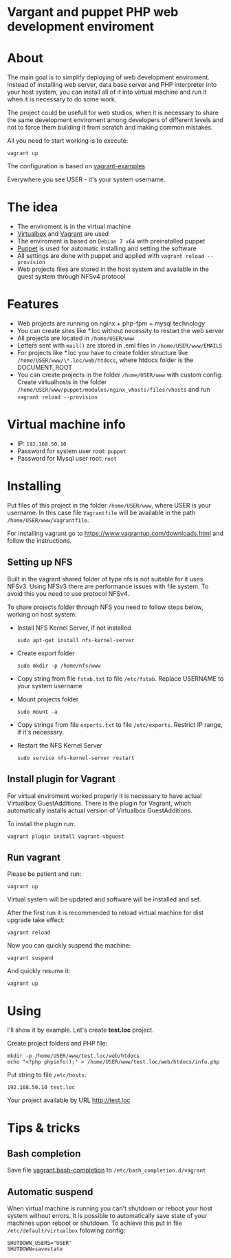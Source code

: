 Vargant and puppet PHP web development enviroment
=================================================

# About

The main goal is to simplify deploying of web development enviroment. Instead of installing web server, data base server and PHP interpreter into your host system, you can install all of it into virtual machine and run it when it is necessary to do some work.

The project could be usefull for web studios, when it is necessary to share the same development enviroment among developers of different levels and not to force them building it from scratch and making common mistakes.

All you need to start working is to execute:

    vagrant up

The configuration is based on [vagrant-examples](https://github.com/patrickdlee/vagrant-examples)

Everywhere you see USER - it's your system username.

# The idea

* The enviroment is in the virtual machine
* [Virtualbox](https://www.virtualbox.org/) and [Vagrant](https://www.vagrantup.com/) are used
* The enviroment is based on `Debian 7 x64` with preinstalled puppet
* [Puppet](http://puppetlabs.com/) is used for automatic installing and setting the software
* All settings are done with puppet and applied with `vagrant reload --provision`
* Web projects files are stored in the host system and available in the guest system through NFSv4 protocol

# Features

* Web projects are running on nginx + php-fpm + mysql technology
* You can create sites like *.loc without necessity to restart the web server
* All projects are located in `/home/USER/www`
* Letters sent with `mail()` are stored in .eml files in `/home/USER/www/EMAILS`
* For projects like \*.loc you have to create folder structure like `/home/USER/www/\*.loc/web/htdocs`, where htdocs folder is the DOCUMENT_ROOT
* You can create projects in the folder `/home/USER/www` with custom config. Create virtualhosts in the folder `/home/USER/www/puppet/modules/nginx_vhosts/files/vhosts` and run `vagrant reload --provision`

# Virtual machine info

* IP: `192.168.50.10`
* Password for system user root: `puppet`
* Password for Mysql user root: `root`

# Installing

Put files of this project in the folder `/home/USER/www`, where USER is your username. In this case file `Vagrantfile` will be available in the path `/home/USER/www/Vagrantfile`.

For installing vagrant go to https://www.vagrantup.com/downloads.html and follow the instructions.

## Setting up NFS

Built in the vagrant shared folder of type nfs is not suitable for it uses NFSv3. Using NFSv3 there are performance issues with file system. To avoid this you need to use protocol NFSv4.

To share projects folder through NFS you need to follow steps below, working on host system:

* Install NFS Kernel Server, if not installed

    ```sudo apt-get install nfs-kernel-server```

* Create export folder

    ```sudo mkdir -p /home/nfs/www```

* Copy string from file `fstab.txt` to file `/etc/fstab`. Replace USERNAME to your system username

* Mount projects folder

    ```sudo mount -a```

* Copy strings from file `exports.txt` to file `/etc/exports`. Restrict IP range, if it's necessary.

* Restart the NFS Kernel Server

    ```sudo service nfs-kernel-server restart```

## Install plugin for Vagrant

For virtual enviroment worked properly it is necessary to have actual Virtualbox GuestAdditions. There is the plugin for Vagrant, which automatically installs actual version of Virtualbox GuestAdditions.

To install the plugin run:

    vagrant plugin install vagrant-vbguest

## Run vagrant

Please be patient and run:

    vagrant up

Virtual system will be updated and software will be installed and set.

After the first run it is recommended to reload virtual machine for dist upgrade take effect:

    vagrant reload

Now you can quickly suspend the machine:

    vagrant suspend

And quickly resume it:

    vagrant up

# Using

I'll show it by example. Let's create **test.loc** project.

Create project folders and PHP file:

    mkdir -p /home/USER/www/test.loc/web/htdocs
    echo "<?php phpinfo();" > /home/USER/www/test.loc/web/htdocs/info.php

Put string to file `/etc/hosts`:

    192.168.50.10 test.loc

Your project available by URL http://test.loc

# Tips & tricks

## Bash completion

Save file [vagrant.bash-completion](https://github.com/camptocamp/vagrant-debian-package/blob/master/debian/vagrant.bash-completion) to `/etc/bash_completion.d/vagrant`

## Automatic suspend

When virtual machine is running you can't shutdown or reboot your host system without errors. It is possible to automatically save state of your machines upon reboot or shutdown. To achieve this put in file `/etc/default/virtualbox` folowing config:

    SHUTDOWN_USERS="USER"
    SHUTDOWN=savestate
